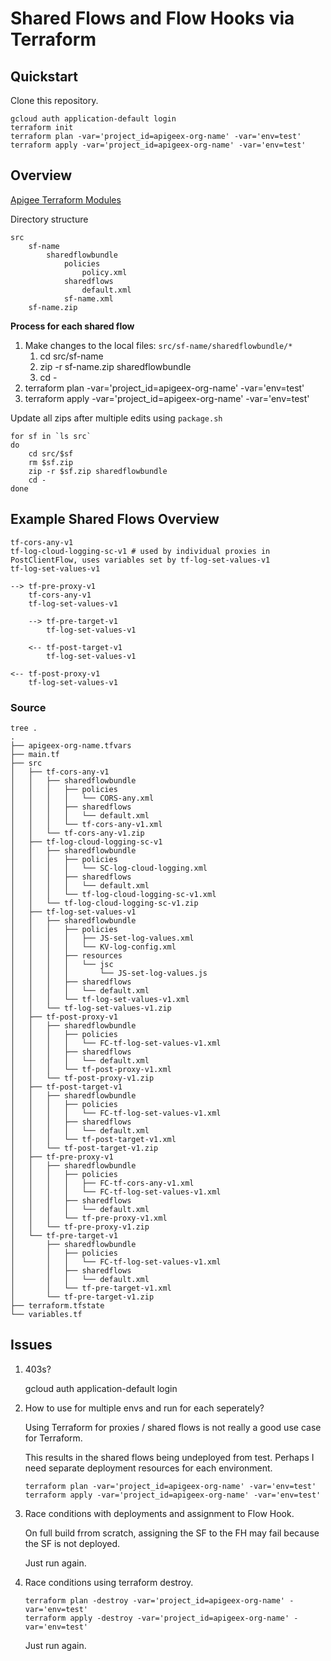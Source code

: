 # Shared Flows and Flow Hooks via Terraform

## Quickstart
Clone this repository.

```
gcloud auth application-default login
terraform init
terraform plan -var='project_id=apigeex-org-name' -var='env=test'
terraform apply -var='project_id=apigeex-org-name' -var='env=test'
```

## Overview

[Apigee Terraform Modules](https://registry.terraform.io/providers/hashicorp/google/latest/docs/resources/apigee_sharedflow)

Directory structure
```
src
	sf-name
		sharedflowbundle
			policies
				policy.xml
			sharedflows
				default.xml
			sf-name.xml
	sf-name.zip
```

**Process for each shared flow**
1. Make changes to the local files: `src/sf-name/sharedflowbundle/*`
   1. cd src/sf-name
   1. zip -r sf-name.zip sharedflowbundle
   1. cd -
1. terraform plan -var='project_id=apigeex-org-name' -var='env=test'
1. terraform apply -var='project_id=apigeex-org-name' -var='env=test'

Update all zips after multiple edits using `package.sh`
```
for sf in `ls src`
do
	cd src/$sf
	rm $sf.zip
	zip -r $sf.zip sharedflowbundle
	cd -
done
```

## Example Shared Flows Overview
```
tf-cors-any-v1
tf-log-cloud-logging-sc-v1 # used by individual proxies in PostClientFlow, uses variables set by tf-log-set-values-v1
tf-log-set-values-v1

--> tf-pre-proxy-v1
	tf-cors-any-v1
	tf-log-set-values-v1

	--> tf-pre-target-v1
		tf-log-set-values-v1

	<-- tf-post-target-v1
		tf-log-set-values-v1

<-- tf-post-proxy-v1
	tf-log-set-values-v1
```

### Source
```
tree .
.
├── apigeex-org-name.tfvars
├── main.tf
├── src
│   ├── tf-cors-any-v1
│   │   ├── sharedflowbundle
│   │   │   ├── policies
│   │   │   │   └── CORS-any.xml
│   │   │   ├── sharedflows
│   │   │   │   └── default.xml
│   │   │   └── tf-cors-any-v1.xml
│   │   └── tf-cors-any-v1.zip
│   ├── tf-log-cloud-logging-sc-v1
│   │   ├── sharedflowbundle
│   │   │   ├── policies
│   │   │   │   └── SC-log-cloud-logging.xml
│   │   │   ├── sharedflows
│   │   │   │   └── default.xml
│   │   │   └── tf-log-cloud-logging-sc-v1.xml
│   │   └── tf-log-cloud-logging-sc-v1.zip
│   ├── tf-log-set-values-v1
│   │   ├── sharedflowbundle
│   │   │   ├── policies
│   │   │   │   ├── JS-set-log-values.xml
│   │   │   │   └── KV-log-config.xml
│   │   │   ├── resources
│   │   │   │   └── jsc
│   │   │   │       └── JS-set-log-values.js
│   │   │   ├── sharedflows
│   │   │   │   └── default.xml
│   │   │   └── tf-log-set-values-v1.xml
│   │   └── tf-log-set-values-v1.zip
│   ├── tf-post-proxy-v1
│   │   ├── sharedflowbundle
│   │   │   ├── policies
│   │   │   │   └── FC-tf-log-set-values-v1.xml
│   │   │   ├── sharedflows
│   │   │   │   └── default.xml
│   │   │   └── tf-post-proxy-v1.xml
│   │   └── tf-post-proxy-v1.zip
│   ├── tf-post-target-v1
│   │   ├── sharedflowbundle
│   │   │   ├── policies
│   │   │   │   └── FC-tf-log-set-values-v1.xml
│   │   │   ├── sharedflows
│   │   │   │   └── default.xml
│   │   │   └── tf-post-target-v1.xml
│   │   └── tf-post-target-v1.zip
│   ├── tf-pre-proxy-v1
│   │   ├── sharedflowbundle
│   │   │   ├── policies
│   │   │   │   ├── FC-tf-cors-any-v1.xml
│   │   │   │   └── FC-tf-log-set-values-v1.xml
│   │   │   ├── sharedflows
│   │   │   │   └── default.xml
│   │   │   └── tf-pre-proxy-v1.xml
│   │   └── tf-pre-proxy-v1.zip
│   └── tf-pre-target-v1
│       ├── sharedflowbundle
│       │   ├── policies
│       │   │   └── FC-tf-log-set-values-v1.xml
│       │   ├── sharedflows
│       │   │   └── default.xml
│       │   └── tf-pre-target-v1.xml
│       └── tf-pre-target-v1.zip
├── terraform.tfstate
└── variables.tf
```

## Issues

1. 403s?

    gcloud auth application-default login

2. How to use for multiple envs and run for each seperately?

    Using Terraform for proxies / shared flows is not really a good use case for Terraform.

    This results in the shared flows being undeployed from test. Perhaps I need separate deployment resources for each environment.

    ```
    terraform plan -var='project_id=apigeex-org-name' -var='env=test'
    terraform apply -var='project_id=apigeex-org-name' -var='env=test'
    ```
3. Race conditions with deployments and assignment to Flow Hook.

    On full build frrom scratch, assigning the SF to the FH may fail because the SF is not deployed.

	Just run again.

4. Race conditions using terraform destroy.
    ```
    terraform plan -destroy -var='project_id=apigeex-org-name' -var='env=test'
    terraform apply -destroy -var='project_id=apigeex-org-name' -var='env=test'
    ```
	Just run again.